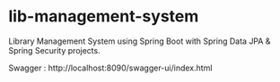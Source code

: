# lib-management-system
Library Management System using Spring Boot with Spring Data JPA &amp; Spring Security projects.

Swagger : http://localhost:8090/swagger-ui/index.html